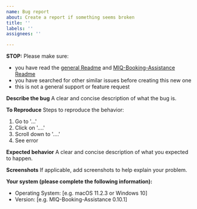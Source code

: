 ```yaml
---
name: Bug report
about: Create a report if something seems broken
title: ''
labels: ''
assignees: ''

---
```


**STOP:** Please make sure:  
- you have read the [general Readme](https://github.com/jvolker/miq-nz-booking-tools/#readme) and [MIQ-Booking-Assistance Readme](https://github.com/jvolker/miq-nz-booking-tools/blob/master/MIQ-Booking-Assistance/README.md)
- you have searched for other similar issues before creating this new one
- this is not a general support or feature request 

**Describe the bug**
A clear and concise description of what the bug is.

**To Reproduce**
Steps to reproduce the behavior:
1. Go to '...'
2. Click on '....'
3. Scroll down to '....'
4. See error

**Expected behavior**
A clear and concise description of what you expected to happen.

**Screenshots**
If applicable, add screenshots to help explain your problem.

**Your system (please complete the following information):**
 - Operating System: [e.g. macOS 11.2.3 or Windows 10]
 - Version:  [e.g. MIQ-Booking-Assistance 0.10.1]
